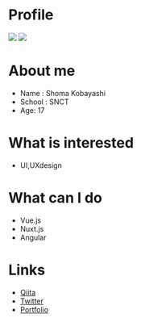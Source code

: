 # Profile
<a><img src="https://github-readme-stats.vercel.app/api?username=shoma3571&show_icons=true&theme=radical&line_height=40" /></a>
<a><img src="https://github-readme-stats.vercel.app/api/top-langs/?username=shoma3571&theme=radical" /></a>


# About me
- Name : Shoma Kobayashi
- School : SNCT
- Age: 17

# What is interested
- UI,UXdesign

# What can I do
- Vue.js
- Nuxt.js
- Angular

# Links
- [Qiita](https://qiita.com/shoma3571)
- [Twitter](https://twitter.com/shoma_prog)
- [Portfolio](https://shoma-profile.netlify.app)

